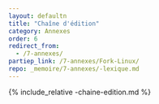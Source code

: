 ```yaml
---
layout: defaultn
title: "Chaîne d'édition"
category: Annexes
order: 6
redirect_from:
  - /7-annexes/
partiep_link: /7-annexes/Fork-Linux/
repo: _memoire/7-annexes/-lexique.md
---
```

{% include_relative -chaine-edition.md %}
